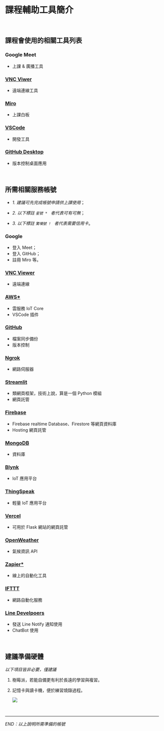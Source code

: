 # 課程輔助工具簡介

</br>

## 課程會使用的相關工具列表

### Google Meet

- 上課 & 廣播工具

### [VNC Viwer](https://www.realvnc.com/en/connect/download/viewer/)

- 遠端連線工具
  
### [Miro](https://miro.com/)

- 上課白板

### [VSCode](https://code.visualstudio.com/)

- 開發工具

### [GitHub Desktop](https://desktop.github.com/)

- 版本控制桌面應用

</br>



## 所需相關服務帳號

- *1. 建議可先完成帳號申請供上課使用*；

- *2. 以下標註 `星號 * ` 者代表可有可無*；

- *3. 以下標註 `驚嘆號 ! ` 者代表需要信用卡*。


### Google

- 登入 Meet；
- 登入 GitHub；
- 註冊 Miro 等。

### [VNC Viewer](https://www.realvnc.com/en/connect/download/viewer/)

- 遠端連線

### [AWS*](https://aws.amazon.com/tw/)

- 雲服務 IoT Core
- VSCode 插件

### [GitHub](https://github.com/)

- 檔案同步備份
- 版本控制

### [Ngrok](https://ngrok.com/)

- 網路伺服器

### [Streamlit](https://streamlit.io/)

- 類網頁框架，技術上說，算是一個 Python 模組
- 網頁託管

### [Firebase](https://firebase.google.com/)

- Firebase realtime Database、Firestore 等網頁資料庫
- Hosting 網頁託管

### [MongoDB](https://www.mongodb.com/zh-cn)

- 資料庫

### [Blynk](https://blynk.io/)

- IoT 應用平台

### [ThingSpeak](https://thingspeak.com/)

- 輕量 IoT 應用平台

### [Vercel](https://vercel.com/)

- 可用於 Flask 網站的網頁託管

### [OpenWeather](https://openweathermap.org/)

- 氣候資訊 API

### [Zapier*](https://zapier.com/)

- 線上的自動化工具

### [IFTTT](https://ifttt.com/explore)

- 網路自動化服務

### [Line Develpoers](https://developers.line.biz/zh-hant/)

- 發送 Line Notify 通知使用
- ChatBot 使用



</br>

## 建議準備硬體

*以下項目皆非必要，僅建議*

1. 樹莓派，若能自備更有利於長遠的學習與複習。
2. 記憶卡與讀卡機，便於練習燒錄過程。

   ![](images/img_01.png)

</br>

---

_END：以上說明所需準備的帳號_
